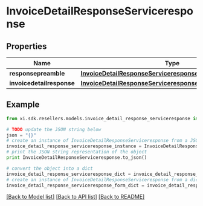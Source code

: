 # InvoiceDetailResponseServiceresponse


## Properties

Name | Type | Description | Notes
------------ | ------------- | ------------- | -------------
**responsepreamble** | [**InvoiceDetailResponseServiceresponseResponsepreamble**](InvoiceDetailResponseServiceresponseResponsepreamble.md) |  | [optional] 
**invoicedetailresponse** | [**InvoiceDetailResponseServiceresponseInvoicedetailresponse**](InvoiceDetailResponseServiceresponseInvoicedetailresponse.md) |  | [optional] 

## Example

```python
from xi.sdk.resellers.models.invoice_detail_response_serviceresponse import InvoiceDetailResponseServiceresponse

# TODO update the JSON string below
json = "{}"
# create an instance of InvoiceDetailResponseServiceresponse from a JSON string
invoice_detail_response_serviceresponse_instance = InvoiceDetailResponseServiceresponse.from_json(json)
# print the JSON string representation of the object
print InvoiceDetailResponseServiceresponse.to_json()

# convert the object into a dict
invoice_detail_response_serviceresponse_dict = invoice_detail_response_serviceresponse_instance.to_dict()
# create an instance of InvoiceDetailResponseServiceresponse from a dict
invoice_detail_response_serviceresponse_form_dict = invoice_detail_response_serviceresponse.from_dict(invoice_detail_response_serviceresponse_dict)
```
[[Back to Model list]](../README.md#documentation-for-models) [[Back to API list]](../README.md#documentation-for-api-endpoints) [[Back to README]](../README.md)


